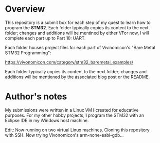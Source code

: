 # Overview
This repository is a submit box for each step of my quest to learn how to program the **STM32**. Each folder typically copies its content to the next folder; changes and additions will be mentined by either VFor now, I will complete each part up to Part 10: UART.

Each folder houses project files for each part of Vivinomicon's "Bare Metal STM32 Programming":

https://vivonomicon.com/category/stm32_baremetal_examples/

Each folder typically copies its content to the next folder; changes and additions will be mentioned by the associated blog post or the README.

# Author's notes 
My submissions were written in a Linux VM I created for educative purposes. For my other hobby projects, I program the STM32 with an Eclipse IDE in my Windows host machine.

Edit: Now running on two virtual Linux machines. Cloning this repository with SSH. Now trying Vivonomicon's arm-none-eabi-gdb...
